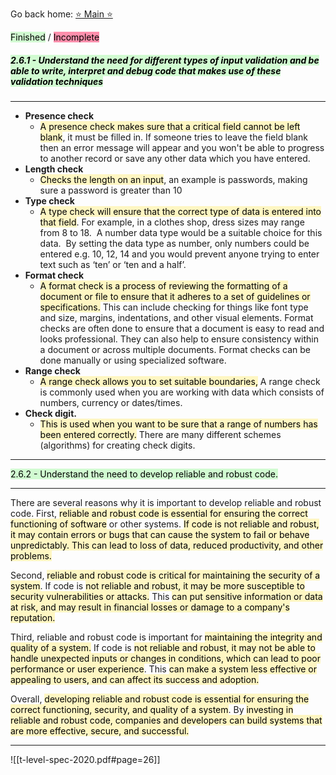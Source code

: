 Go back home: [⭐ Main ⭐](../_index.md)

<mark style="background: #BBFABBA6;">Finished</mark> / <mark style="background: #FF5582A6;">Incomplete</mark>


##### <mark style="background: #BBFABBA6;">2.6.1 - Understand the need for different types of input validation and be able to write, interpret and debug code that makes use of these validation techniques</mark>
--------------------------------------------------------------------------
- **Presence check**
	- <mark style="background: #FFF3A3A6;">A presence check makes sure that a critical field cannot be left blank</mark>, it must be filled in. If someone tries to leave the field blank then an error message will appear and you won't be able to progress to another record or save any other data which you have entered.
- **Length check** 
	- <mark style="background: #FFF3A3A6;">Checks the length on an input</mark>, an example is passwords, making sure a password is greater than 10 
- **Type check** 	
	- <mark style="background: #FFF3A3A6;">A type check will ensure that the correct type of data is entered into that field</mark>. For example, in a clothes shop, dress sizes may range from 8 to 18.  A number data type would be a suitable choice for this data.  By setting the data type as number, only numbers could be entered e.g. 10, 12, 14 and you would prevent anyone trying to enter text such as ‘ten’ or ‘ten and a half’.
- **Format check** 
	- <mark style="background: #FFF3A3A6;">A format check is a process of reviewing the formatting of a document or file to ensure that it adheres to a set of guidelines or specifications.</mark> This can include checking for things like font type and size, margins, indentations, and other visual elements. Format checks are often done to ensure that a document is easy to read and looks professional. They can also help to ensure consistency within a document or across multiple documents. Format checks can be done manually or using specialized software.
- **Range check** 
	- <mark style="background: #FFF3A3A6;">A range check allows you to set suitable boundaries,</mark> A range check is commonly used when you are working with data which consists of numbers, currency or dates/times.
- **Check digit.**
	- <mark style="background: #FFF3A3A6;">This is used when you want to be sure that a range of numbers has been entered correctly.</mark> There are many different schemes (algorithms) for creating check digits.

--------------------------------------------------------------------------


<mark style="background: #BBFABBA6;">2.6.2 - Understand the need to develop reliable and robust code.</mark>

--------------------------------------------------------------------------
There are several reasons why it is important to develop reliable and robust code. First, <mark style="background: #FFF3A3A6;">reliable and robust code is essential for ensuring the correct functioning of software</mark> or other systems. <mark style="background: #FFF3A3A6;">If code is not reliable and robust, it may contain errors or bugs that can cause the system to fail or behave unpredictably. This can lead to loss of data, reduced productivity, and other problems.</mark>

Second, <mark style="background: #FFF3A3A6;">reliable and robust code is critical for maintaining the security of a system</mark>. If code is <mark style="background: #FFF3A3A6;">not reliable and robust, it may be more susceptible to security vulnerabilities or attacks.</mark> This <mark style="background: #FFF3A3A6;">can put sensitive information or data at risk, and may result in financial losses or damage to a company's reputation.</mark>

Third, reliable and robust code is important for <mark style="background: #FFF3A3A6;">maintaining the integrity and quality of a system.</mark> If code is <mark style="background: #FFF3A3A6;">not reliable and robust, it may not be able to handle unexpected inputs or changes in conditions, which can lead to poor performance or user experience</mark>. This <mark style="background: #FFF3A3A6;">can make a system less effective or appealing to users, and can affect its success and adoption.</mark>

Overall, <mark style="background: #FFF3A3A6;">developing reliable and robust code is essential for ensuring the correct functioning, security, and quality of a system</mark>. By <mark style="background: #FFF3A3A6;">investing in reliable and robust code, companies and developers can build systems that are more effective, secure, and successful.</mark>

--------------------------------------------------------------------------


![[t-level-spec-2020.pdf#page=26]]